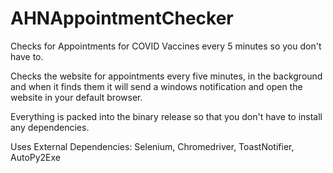 # AHNAppointmentChecker
Checks for Appointments for COVID Vaccines every 5 minutes so you don't have to.

Checks the website for appointments every five minutes, in the background
and when it finds them it will send a windows notification and open the website in your default browser.

Everything is packed into the binary release so that you don't have to install any dependencies.

Uses External Dependencies:
Selenium,
Chromedriver,
ToastNotifier,
AutoPy2Exe

